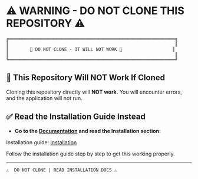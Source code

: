 # ⚠️ WARNING - DO NOT CLONE THIS REPOSITORY ⚠️

```
╔═══════════════════════════════════════════════════════════════╗
║                                                               ║
║        🚨 DO NOT CLONE - IT WILL NOT WORK 🚨                   ║
║                                                               ║
╚═══════════════════════════════════════════════════════════════╝
```

## 🛑 This Repository Will NOT Work If Cloned

Cloning this repository directly will **NOT work**. You will encounter errors, and the application will not run.

## ✅ Read the Installation Guide Instead

- **Go to the [Documentation](https://github.com/enfyra/documents/blob/main/getting-started/installation.md) and read the Installation section:**

Installation guide: [Installation](https://github.com/enfyra/documents/blob/main/getting-started/installation.md)

Follow the installation guide step by step to get this working properly.

---

```
⚠️  DO NOT CLONE | READ INSTALLATION DOCS ⚠️
```
